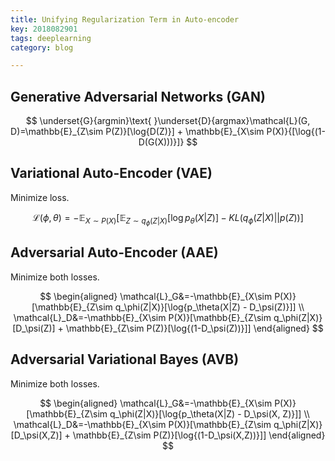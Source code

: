 ```yaml
---
title: Unifying Regularization Term in Auto-encoder
key: 2018082901
tags: deeplearning
category: blog

---
```


## Generative Adversarial Networks (GAN)

$$
\underset{G}{argmin}\text{ }\underset{D}{argmax}\mathcal{L}(G, D)=\mathbb{E}_{Z\sim P(Z)}[\log{D(Z)}] + \mathbb{E}_{X\sim P(X)}{[\log{(1-D(G(X)))}]}
$$

## Variational Auto-Encoder (VAE)

Minimize loss.

$$
\mathcal{L}(\phi, \theta)=-\mathbb{E}_{X\sim P(X)}[\mathbb{E}_{Z\sim q_\phi(Z|X)}[\log{p_\theta(X|Z)}] - KL(q_\phi(Z|X)||p(Z))]
$$

## Adversarial Auto-Encoder (AAE)

Minimize both losses.

$$
\begin{aligned}
\mathcal{L}_G&=-\mathbb{E}_{X\sim P(X)}[\mathbb{E}_{Z\sim q_\phi(Z|X)}[\log{p_\theta(X|Z) - D_\psi(Z)}]] \\
\mathcal{L}_D&=-\mathbb{E}_{X\sim P(X)}[\mathbb{E}_{Z\sim q_\phi(Z|X)}[D_\psi(Z)] + \mathbb{E}_{Z\sim P(Z)}[\log{(1-D_\psi(Z))}]]
\end{aligned}
$$

## Adversarial Variational Bayes (AVB)

Minimize both losses.

$$
\begin{aligned}
\mathcal{L}_G&=-\mathbb{E}_{X\sim P(X)}[\mathbb{E}_{Z\sim q_\phi(Z|X)}[\log{p_\theta(X|Z) - D_\psi(X, Z)}]] \\
\mathcal{L}_D&=-\mathbb{E}_{X\sim P(X)}[\mathbb{E}_{Z\sim q_\phi(Z|X)}[D_\psi(X,Z)] + \mathbb{E}_{Z\sim P(Z)}[\log{(1-D_\psi(X,Z))}]]
\end{aligned}
$$

